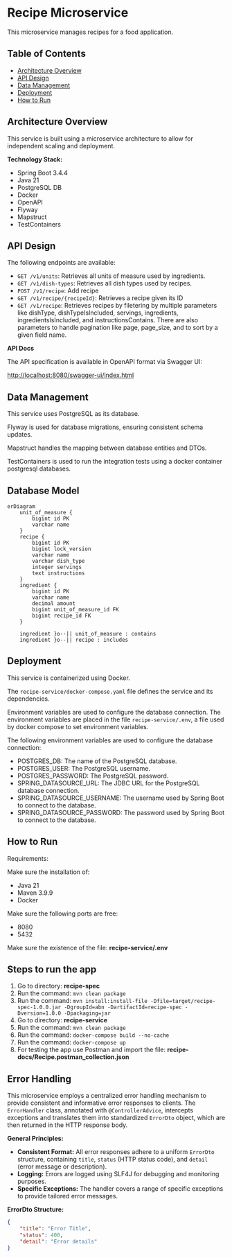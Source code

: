 # Recipe Microservice

This microservice manages recipes for a food application.

## Table of Contents

- [Architecture Overview](#architecture-overview)
- [API Design](#api-design)
- [Data Management](#data-management)
- [Deployment](#deployment)
- [How to Run](#how-to-run)

## Architecture Overview

This service is built using a microservice architecture to allow for independent scaling and deployment.

**Technology Stack:**

- Spring Boot 3.4.4
- Java 21
- PostgreSQL DB
- Docker
- OpenAPI
- Flyway
- Mapstruct
- TestContainers

## API Design

The following endpoints are available:

- `GET /v1/units`: Retrieves all units of measure used by ingredients.
- `GET /v1/dish-types`: Retrieves all dish types used by recipes.
- `POST /v1/recipe`: Add recipe
- `GET /v1/recipe/{recipeId}`: Retrieves a recipe given its ID
- `GET /v1/recipe`: Retrieves recipes by filetering by multiple parameters like dishType, dishTypeIsIncluded, servings, ingredients, ingredientsIsIncluded, and instructionsContains. There are also parameters to handle pagination like page, page_size, and to sort by a given field name.

**API Docs**

The API specification is available in OpenAPI format via Swagger UI: 

[http://localhost:8080/swagger-ui/index.html](http://localhost:8080/swagger-ui/index.html)


## Data Management

This service uses PostgreSQL as its database. 

Flyway is used for database migrations, ensuring consistent schema updates. 

Mapstruct handles the mapping between database entities and DTOs. 

TestContainers is used to run the integration tests using a docker container postgresql databases.



## Database Model

```mermaid
erDiagram
    unit_of_measure {
        bigint id PK
        varchar name
    }
    recipe {
        bigint id PK
        bigint lock_version
        varchar name
        varchar dish_type
        integer servings
        text instructions
    }
    ingredient {
        bigint id PK
        varchar name
        decimal amount
        bigint unit_of_measure_id FK
        bigint recipe_id FK
    }

    ingredient }o--|| unit_of_measure : contains
    ingredient }o--|| recipe : includes
```



## Deployment

This service is containerized using Docker. 

The `recipe-service/docker-compose.yaml` file defines the service and its dependencies. 

Environment variables are used to configure the database connection.
The environment variables are placed in the file `recipe-service/.env`, a file used by docker compose to set environment variables. 

The following environment variables are used to configure the database connection:

- POSTGRES_DB: The name of the PostgreSQL database.
- POSTGRES_USER: The PostgreSQL username.
- POSTGRES_PASSWORD: The PostgreSQL password.
- SPRING_DATASOURCE_URL: The JDBC URL for the PostgreSQL database connection.
- SPRING_DATASOURCE_USERNAME: The username used by Spring Boot to connect to the database.
- SPRING_DATASOURCE_PASSWORD: The password used by Spring Boot to connect to the database.


## How to Run

Requirements:

Make sure the installation of:

- Java 21
- Maven 3.9.9
- Docker

Make sure the following ports are free:

- 8080
- 5432

Make sure the existence of the file: **recipe-service/.env**

## Steps to run the app

1. Go to directory: **recipe-spec**
2. Run the command: `mvn clean package`
3. Run the command: `mvn install:install-file -Dfile=target/recipe-spec-1.0.0.jar -DgroupId=abn -DartifactId=recipe-spec -Dversion=1.0.0 -Dpackaging=jar`
4. Go to directory: **recipe-service**
5. Run the command: `mvn clean package`
6. Run the command: `docker-compose build --no-cache`
7. Run the command: `docker-compose up`
8. For testing the app use Postman and import the file: **recipe-docs/Recipe.postman_collection.json**


## Error Handling

This microservice employs a centralized error handling mechanism to provide consistent and informative error responses to clients. The `ErrorHandler` class, annotated with `@ControllerAdvice`, intercepts exceptions and translates them into standardized `ErrorDto` object, which are then returned in the HTTP response body.

**General Principles:**

* **Consistent Format:** All error responses adhere to a uniform `ErrorDto` structure, containing `title`, `status` (HTTP status code), and `detail` (error message or description).
* **Logging:** Errors are logged using SLF4J for debugging and monitoring purposes.
* **Specific Exceptions:** The handler covers a range of specific exceptions to provide tailored error messages.

**ErrorDto Structure:**

```json
{
    "title": "Error Title",
    "status": 400,
    "detail": "Error details"
}
